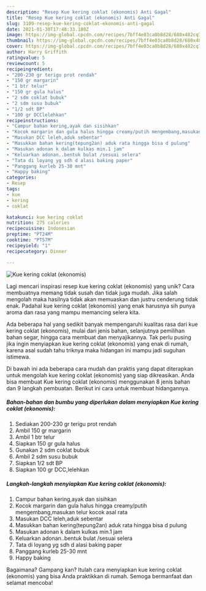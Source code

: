 ```yaml
---
description: "Resep Kue kering coklat (ekonomis) Anti Gagal"
title: "Resep Kue kering coklat (ekonomis) Anti Gagal"
slug: 3109-resep-kue-kering-coklat-ekonomis-anti-gagal
date: 2021-01-30T17:48:33.180Z
image: https://img-global.cpcdn.com/recipes/7bff4e03ca0b8d28/680x482cq70/kue-kering-coklat-ekonomis-foto-resep-utama.jpg
thumbnail: https://img-global.cpcdn.com/recipes/7bff4e03ca0b8d28/680x482cq70/kue-kering-coklat-ekonomis-foto-resep-utama.jpg
cover: https://img-global.cpcdn.com/recipes/7bff4e03ca0b8d28/680x482cq70/kue-kering-coklat-ekonomis-foto-resep-utama.jpg
author: Harry Griffith
ratingvalue: 5
reviewcount: 5
recipeingredient:
- "200-230 gr terigu prot rendah"
- "150 gr margarin"
- "1 btr telur"
- "150 gr gula halus"
- "2 sdm coklat bubuk"
- "2 sdm susu bubuk"
- "1/2 sdt BP"
- "100 gr DCClelehkan"
recipeinstructions:
- "Campur bahan kering,ayak dan sisihkan"
- "Kocok margarin dan gula halus hingga creamy/putih mengembang,masukan telur kocok asal rata"
- "Masukan DCC leleh,aduk sebentar"
- "Masukkan bahan kering(tepung2an) aduk rata hingga bisa d pulung"
- "Masukan adonan k dalam kulkas min.1 jam"
- "Keluarkan adonan..bentuk bulat /sesuai selera"
- "Tata di loyang yg sdh d alasi baking paper"
- "Panggang kurleb 25-30 mnt"
- "Happy baking"
categories:
- Resep
tags:
- kue
- kering
- coklat

katakunci: kue kering coklat 
nutrition: 275 calories
recipecuisine: Indonesian
preptime: "PT24M"
cooktime: "PT57M"
recipeyield: "1"
recipecategory: Dinner

---
```



![Kue kering coklat (ekonomis)](https://img-global.cpcdn.com/recipes/7bff4e03ca0b8d28/680x482cq70/kue-kering-coklat-ekonomis-foto-resep-utama.jpg)

Lagi mencari inspirasi resep kue kering coklat (ekonomis) yang unik? Cara membuatnya memang tidak susah dan tidak juga mudah. Jika salah mengolah maka hasilnya tidak akan memuaskan dan justru cenderung tidak enak. Padahal kue kering coklat (ekonomis) yang enak harusnya sih punya aroma dan rasa yang mampu memancing selera kita.

Ada beberapa hal yang sedikit banyak mempengaruhi kualitas rasa dari kue kering coklat (ekonomis), mulai dari jenis bahan, selanjutnya pemilihan bahan segar, hingga cara membuat dan menyajikannya. Tak perlu pusing jika ingin menyiapkan kue kering coklat (ekonomis) yang enak di rumah, karena asal sudah tahu triknya maka hidangan ini mampu jadi suguhan istimewa.




Di bawah ini ada beberapa cara mudah dan praktis yang dapat diterapkan untuk mengolah kue kering coklat (ekonomis) yang siap dikreasikan. Anda bisa membuat Kue kering coklat (ekonomis) menggunakan 8 jenis bahan dan 9 langkah pembuatan. Berikut ini cara untuk membuat hidangannya.

<!--inarticleads1-->

##### Bahan-bahan dan bumbu yang diperlukan dalam menyiapkan Kue kering coklat (ekonomis):

1. Sediakan 200-230 gr terigu prot rendah
1. Ambil 150 gr margarin
1. Ambil 1 btr telur
1. Siapkan 150 gr gula halus
1. Gunakan 2 sdm coklat bubuk
1. Ambil 2 sdm susu bubuk
1. Siapkan 1/2 sdt BP
1. Siapkan 100 gr DCC,lelehkan




<!--inarticleads2-->

##### Langkah-langkah menyiapkan Kue kering coklat (ekonomis):

1. Campur bahan kering,ayak dan sisihkan
1. Kocok margarin dan gula halus hingga creamy/putih mengembang,masukan telur kocok asal rata
1. Masukan DCC leleh,aduk sebentar
1. Masukkan bahan kering(tepung2an) aduk rata hingga bisa d pulung
1. Masukan adonan k dalam kulkas min.1 jam
1. Keluarkan adonan..bentuk bulat /sesuai selera
1. Tata di loyang yg sdh d alasi baking paper
1. Panggang kurleb 25-30 mnt
1. Happy baking




Bagaimana? Gampang kan? Itulah cara menyiapkan kue kering coklat (ekonomis) yang bisa Anda praktikkan di rumah. Semoga bermanfaat dan selamat mencoba!
